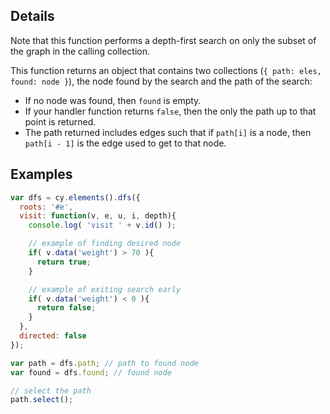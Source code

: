 ## Details

Note that this function performs a depth-first search on only the subset of the graph in the calling collection.

This function returns an object that contains two collections (`{ path: eles, found: node }`), the node found by the search and the path of the search:

 * If no node was found, then `found` is empty.
 * If your handler function returns `false`, then the only the path up to that point is returned.
 * The path returned includes edges such that if `path[i]` is a node, then `path[i - 1]` is the edge used to get to that node.

## Examples

```js
var dfs = cy.elements().dfs({
  roots: '#e',
  visit: function(v, e, u, i, depth){
    console.log( 'visit ' + v.id() );

    // example of finding desired node
    if( v.data('weight') > 70 ){
      return true;
    }

    // example of exiting search early
    if( v.data('weight') < 0 ){
      return false;
    }
  },
  directed: false
});

var path = dfs.path; // path to found node
var found = dfs.found; // found node

// select the path
path.select();
```
